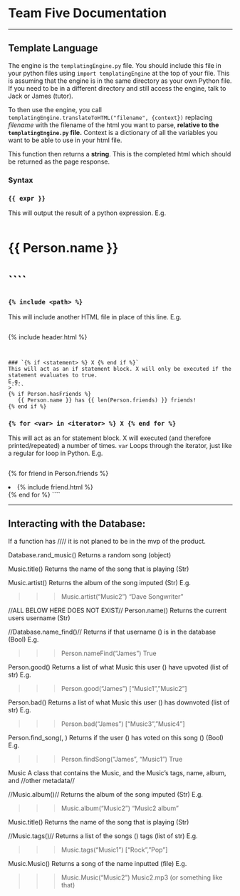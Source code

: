 ﻿# Team Five Documentation
---
## Template Language

The engine is the `templatingEngine.py` file. You should include this file in your python files using `import templatingEngine` at the top of your file. This is assuming that the engine is in the same directory as your own Python file. If you need to be in a different directory and still access the engine, talk to Jack or James (tutor).

To then use the engine, you call `templatingEngine.translateToHTML("filename", {context})` replacing _filename_ with the filename of the html you want to parse, **relative to the `templatingEngine.py` file.** Context is a dictionary of all the variables you want to be able to use in your html file.

This function then returns a **string**. This is the completed html which should be returned as the page response.

### Syntax

### `{{ expr }}`

This will output the result of a python expression.
E.g.
>````html
<h1>{{ Person.name }}<h1>
````

### `{% include <path> %}`
This will include another HTML file in place of this line.
E.g.
>````
{% include header.html %}
````


### `{% if <statement> %} X {% end if %}`
This will act as an if statement block. X will only be executed if the statement evaluates to true.
E.g.
>````
{% if Person.hasFriends %}
   {{ Person.name }} has {{ len(Person.friends) }} friends!
{% end if %}
````


### `{% for <var> in <iterator> %} X {% end for %}`
This will act as an for statement block. X will executed (and therefore printed/repeated) a number of times. `var` Loops through the iterator, just like a regular for loop in Python.
E.g.
>````html
{% for friend in Person.friends %}
   <li class=’friend’>
      {% include friend.html %}
   </li>
{% end for %}
 ````

---

## Interacting with the Database:

If a function has //<function name>// it is not planed to be in the mvp of the product.



Database.rand_music()
Returns a random song (object)

Music.title()
Returns the name of the song that is playing (Str)

Music.artist(<Str>)
Returns the album of the song imputed (Str)
E.g.
>>>Music.artist(“Music2”)
“Dave Songwriter”





//ALL BELOW HERE DOES NOT EXIST//
Person.name()
Returns the current users username (Str)

//Database.name_find(<Str>)//
Returns if that username (<Str>) is in the database (Bool)
E.g.
>>>Person.nameFind(“James”)
True


Person.good(<Str>)
Returns a list of what Music this user (<Str>) have upvoted (list of str)
E.g.
>>>Person.good(“James”)
[“Music1”,”Music2”]


Person.bad(<Str>)
Returns a list of what Music this user (<Str>) has downvoted (list of str)
E.g.
>>>Person.bad(“James”)
[“Music3”,”Music4”]


Person.find_song(<Str1>, <Str2>)
Returns if the user (<Str1>) has voted on this song (<Str2>) (Bool)
E.g.
>>>Person.findSong(“James”, “Music1”)
True




Music
A class that contains the Music, and the Music’s tags, name, album, and //other metadata//


//Music.album(<Str>)//
Returns the album of the song imputed (Str)
E.g.
>>>Music.album(“Music2”)
“Music2 album”


Music.title()
Returns the name of the song that is playing (Str)


//Music.tags(<Str>)//
Returns a list of the songs (<Str>) tags (list of str)
E.g.
>>>Music.tags(“Music1”)
[“Rock”,”Pop”]



Music.Music(<Str>)
Returns a song of the name inputted (file)
E.g.
>>>Music.Music(“Music2”)
Music2.mp3 (or something like that)
